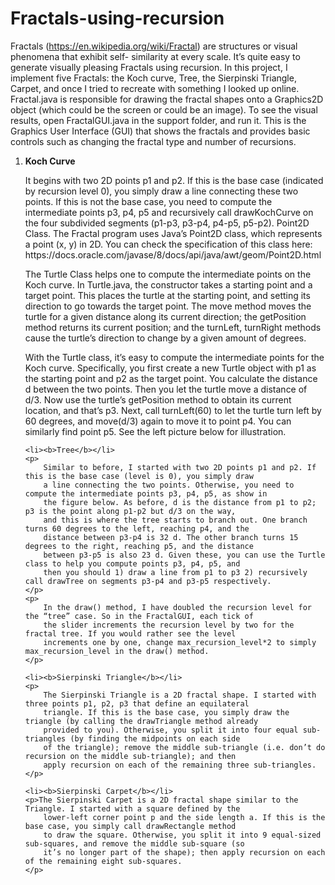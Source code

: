 # Fractals-using-recursion
Fractals (https://en.wikipedia.org/wiki/Fractal) are structures or visual phenomena that exhibit self- similarity at
every scale. It’s quite easy to generate visually pleasing Fractals using recursion. In this project, I implement five
Fractals: the Koch curve, Tree, the Sierpinski Triangle, Carpet, and once I tried to recreate with something I looked up
online.
Fractal.java is responsible for drawing the fractal shapes onto a Graphics2D object (which could be the screen or could
be an image). To see the visual results, open FractalGUI.java in the support folder, and run it. This is the Graphics
User Interface (GUI) that shows the fractals and provides basic controls such as changing the fractal type and number of
recursions.

<ol>
    <li><b>Koch Curve</b></li>
    <p>It begins with two 2D points p1 and p2. If this is the base case (indicated by recursion level 0), you simply
        draw a line connecting these two points. If this is not the base case, you need to compute the intermediate
        points p3, p4, p5 and recursively call drawKochCurve on the four subdivided segments (p1-p3, p3-p4, p4-p5,
        p5-p2).
        Point2D Class. The Fractal program uses Java’s Point2D class, which represents a point (x, y) in 2D. You can
        check the specification of this class here: https://docs.oracle.com/javase/8/docs/api/java/awt/geom/Point2D.html
    </p>
    <p>
        The Turtle Class helps one to compute the intermediate points on the Koch curve. 
        In Turtle.java, the constructor takes a starting point and a target point. 
        This places the turtle at the starting point, and setting its direction to go towards the target point. The move method moves
        the turtle for a given distance along its current direction; the getPosition method returns its current
        position; and the turnLeft, turnRight methods cause the turtle’s direction to change by a given amount of
        degrees.
    </p>
    <p>
        With the Turtle class, it’s easy to compute the intermediate points for the Koch curve. Specifically, you first
        create a new Turtle object with p1 as the starting point and p2 as the target point. You calculate the distance
        d between the two points. Then you let the turtle move a distance of d/3. Now use the turtle’s getPosition
        method to obtain its current location, and that’s p3. Next, call turnLeft(60) to let the turtle turn left by 60
        degrees, and move(d/3) again to move it to point p4. You can similarly find point p5. See the left picture below
        for illustration.
    </p>

    <li><b>Tree</b></li>
    <p>
        Similar to before, I started with two 2D points p1 and p2. If this is the base case (level is 0), you simply draw
        a line connecting the two points. Otherwise, you need to compute the intermediate points p3, p4, p5, as show in
        the figure below. As before, d is the distance from p1 to p2; p3 is the point along p1-p2 but d/3 on the way,
        and this is where the tree starts to branch out. One branch turns 60 degrees to the left, reaching p4, and the
        distance between p3-p4 is 32 d. The other branch turns 15 degrees to the right, reaching p5, and the distance
        between p3-p5 is also 23 d. Given these, you can use the Turtle class to help you compute points p3, p4, p5, and
        then you should 1) draw a line from p1 to p3 2) recursively call drawTree on segments p3-p4 and p3-p5 respectively.
    </p>
    <p>
        In the draw() method, I have doubled the recursion level for the “tree” case. So in the FractalGUI, each tick of
        the slider increments the recursion level by two for the fractal tree. If you would rather see the level
        increments one by one, change max_recursion_level*2 to simply max_recursion_level in the draw() method.
    </p>

    <li><b>Sierpinski Triangle</b></li>
    <p>
        The Sierpinski Triangle is a 2D fractal shape. I started with three points p1, p2, p3 that define an equilateral
        triangle. If this is the base case, you simply draw the triangle (by calling the drawTriangle method already
        provided to you). Otherwise, you split it into four equal sub-triangles (by finding the midpoints on each side
        of the triangle); remove the middle sub-triangle (i.e. don’t do recursion on the middle sub-triangle); and then
        apply recursion on each of the remaining three sub-triangles.
    </p>

    <li><b>Sierpinski Carpet</b></li>
    <p>The Sierpinski Carpet is a 2D fractal shape similar to the Triangle. I started with a square defined by the
        lower-left corner point p and the side length a. If this is the base case, you simply call drawRectangle method
        to draw the square. Otherwise, you split it into 9 equal-sized sub-squares, and remove the middle sub-square (so
        it’s no longer part of the shape); then apply recursion on each of the remaining eight sub-squares.
    </p>
